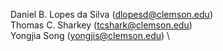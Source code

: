 Daniel B. Lopes da Silva (<dlopesd@clemson.edu>) \
Thomas C. Sharkey (<tcshark@clemson.edu>) \
Yongjia Song (<yongjis@clemson.edu>) \
